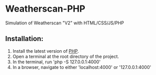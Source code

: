 # Weatherscan-PHP
Simulation of Weatherscan "V2" with HTML/CSS/JS/PHP

## Installation:
1. Install the latest version of [PHP](https://www.php.net/).
2. Open a terminal at the root directory of the project.
3. In the terminal, run 'php -S 127.0.0.1:4000'
4. In a browser, navigate to either 'localhost:4000' or '127.0.0.1:4000'